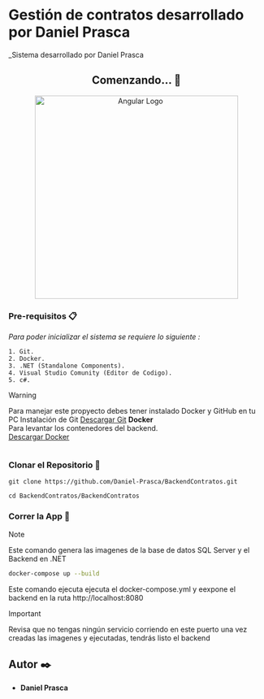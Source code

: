 # Gestión de contratos desarrollado por Daniel Prasca
_Sistema desarrollado por Daniel Prasca

<div align="center">

## Comenzando... 🚀
</div>

<p align="center">
<a href="https://angular.dev"><img src="[https://imgs.search.brave.com/Xkj8HMVUoD9qKnH36MGpNEiLymxzP-sNmIj9bB7M6t0/rs:fit:860:0:0/g:ce/aHR0cHM6Ly9zZWVr/bG9nby5jb20vaW1h/Z2VzL0EvYW5ndWxh/ci1sb2dvLTcwQkJF/MjIwQ0Itc2Vla2xv/Z28uY29tLnBuZw](https://upload.wikimedia.org/wikipedia/commons/7/7d/Microsoft_.NET_logo.svg)" width="400" alt="Angular Logo" /></a>
</p>

### Pre-requisitos 📋

_Para poder inicializar el sistema se requiere lo siguiente :_

```
1. Git.
2. Docker.
3. .NET (Standalone Components).
4. Visual Studio Comunity (Editor de Codigo).
5. c#.
```


> [!WARNING]
> Para manejar este propyecto debes tener instalado Docker y GitHub en tu PC
> Instalación de Git
> [Descargar Git](https://git-scm.com/downloads)
>**Docker**  
> Para levantar los contenedores del backend.  
>[Descargar Docker](https://www.docker.com/get-started/)
> ````

### Clonar el Repositorio 🔧

```
git clone https://github.com/Daniel-Prasca/BackendContratos.git
```
```
cd BackendContratos/BackendContratos
```
### Correr la App 🚀
> [!NOTE]
> Este comando genera las imagenes de la base de datos SQL Server y el Backend en .NET 
> ```sh
> docker-compose up --build
> ````
> Este comando ejecuta ejecuta el docker-compose.yml y eexpone el backend en la ruta http://localhost:8080


> [!IMPORTANT]
> Revisa que no tengas ningún servicio corriendo en este puerto
> una vez creadas las imagenes y ejecutadas, tendrás listo el backend 


## Autor ✒️

- **Daniel Prasca**
